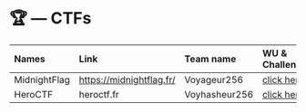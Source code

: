 # 🏆 — CTFs

| Names        | Link                     | Team name     | WU & Challenges          |
| :----------- | :----------------------- | :------------ | :----------------------- |
| MidnightFlag | https://midnightflag.fr/ | Voyageur256   | [click here](github.com) |
| HeroCTF      | heroctf.fr               | Voyhasheur256 | [click here](github.com) |
